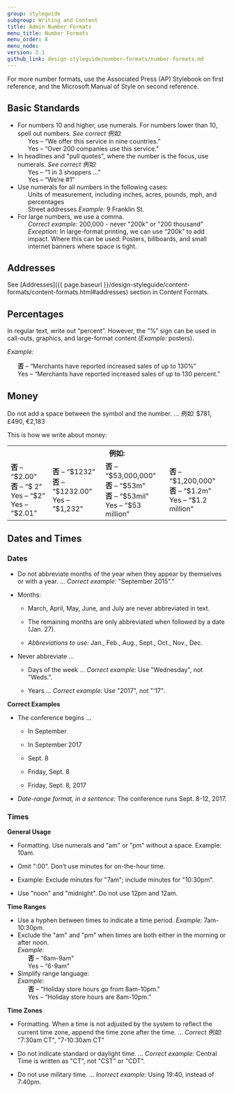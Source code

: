 ```yaml
---
group: styleguide
subgroup: Writing and Content
title: Admin Number Formats
menu_title: Number Formats
menu_order: 8
menu_node:
version: 2.1
github_link: design-styleguide/number-formats/number-formats.md
---
```

For more number formats, use the Associated Press (AP) Stylebook on first reference, and the Microsoft Manual of Style on second reference.

## Basic Standards

<ul>
  <li>For numbers 10 and higher, use numerals. For numbers lower than 10, spell out numbers. <em>See correct 例如:</em>
    <ul style="list-style-type:none">
      <li>Yes – “We offer this service in nine countries.”</li>
      <li>Yes – “Over 200 companies use this service.”</li>
    </ul>
  </li>
  <li>In headlines and "pull quotes", where the number is the focus, use numerals. <em>See correct 例如:</em>
    <ul style="list-style-type:none">
      <li>Yes – “1 in 3 shoppers ...”</li>
      <li>Yes – “We’re #1”</li>
    </ul>
  </li>
  <li>Use numerals for all numbers in the following cases:
    <ul style="list-style-type:none">
      <li>Units of measurement, including inches, acres, pounds, mph, and percentages</li>
      <li>Street addresses <em>Example:</em> 9 Franklin St.</li>
    </ul>
  </li>
  <li>For large numbers, we use a comma.
    <ul style="list-style-type:none">
      <li><em>Correct example:</em> 200,000 - never "200k" or "200 thousand"</li>
      <li><em>Exception:</em> In large-format printing, we can use “200k” to add impact. Where this can be used: Posters, billboards, and small internet banners where space is tight.</li>
      </ul>
  </li>
</ul>

## Addresses

See [Addresses]({{ page.baseurl }}/design-styleguide/content-formats/content-formats.html#addresses) section in Content Formats.

## Percentages

In regular text, write out “percent”. However, the ”%” sign can be used in call-outs, graphics, and large-format content (*Example:* posters).

*Example:*

<ul style="list-style-type:none">
  <li><strong>否</strong> – “Merchants have reported increased sales of up to 130%”</li>
  <li>Yes – “Merchants have reported increased sales of up to 130 percent.”</li>
</ul>  

## Money

Do not add a space between the symbol and the number. ... *例如:* $781, £490, €2,183

This is how we write about money:

<table>
  <tbody>
    <tr>
      <th colspan="4">例如:</th>
    </tr>
    <tr>
      <td><strong>否</strong> – “$2.00"<br>
      <strong>否</strong> – “$ 2"<br>
      Yes – “$2”<br>
      Yes – “$2.01”</td>
      <td><strong>否</strong> – “$1232"<br>
      <strong>否</strong> – “$1232.00"<br>
      Yes – “$1,232”</td>
      <td><strong>否</strong> – “$53,000,000"<br>
      <strong>否</strong> – “$53m"<br>
      <strong>否</strong> – “$53mil"<br>
      Yes – “$53 million”</td>
      <td><strong>否</strong> – “$1,200,000"<br>
      <strong>否</strong> – “$1.2m"<br>
      Yes – “$1.2 million”</td>
    </tr>
  </tbody>
</table>

## Dates and Times

### Dates

* Do not abbreviate months of the year when they appear by themselves or with a year. ... *Correct example:* "September 2015"."

* Months:

  - March, April, May, June, and July are never abbreviated in text.

  - The remaining months are only abbreviated when followed by a date (Jan. 27).  

  - *Abbreviations to use:* Jan., Feb., Aug., Sept., Oct., Nov., Dec.

* Never abbreviate ...

  - Days of the week ... *Correct example:* Use "Wednesday", not "Weds.".

  - Years ... *Correct example:* Use "2017", not "'17".

**Correct Examples**

* The conference begins ...

  - In September

  - In September 2017

  - Sept. 8

  - Friday, Sept. 8

  - Friday, Sept. 8, 2017

* *Date-range format, in a sentence:* The conference runs Sept. 8-12, 2017.

### Times

**General Usage**

* Formatting. Use numerals and "am" or "pm" without a space. Example: 10am.

* Omit ":00". Don’t use minutes for on-the-hour time.

* Example: Exclude minutes for "7am"; include minutes for "10:30pm".

* Use "noon" and "midnight". Do not use 12pm and 12am.

**Time Ranges**

<ul>
  <li>Use a hyphen between times to indicate a time period. <em>Example:</em> 7am-10:30pm.</li>
  <li>Exclude the "am" and "pm" when times are both either in the morning or after noon.<br>
  <em>Example:</em>
    <ul style="list-style-type:none">
      <li><strong>否</strong> – “6am-9am"</li>
      <li>Yes – “6-9am”</li>
    </ul>
  </li>
  <li>Simplify range language:<br>
  <em>Example:</em>
    <ul style="list-style-type:none">
      <li><strong>否</strong> – “Holiday store hours go from 8am-10pm."</li>
      <li>Yes – “Holiday store hours are 8am-10pm.”</li>
    </ul>
  </li>
</ul>

**Time Zones**

* Formatting. When a time is not adjusted by the system to reflect the current time zone, append the time zone after the time. ... *Correct 例如:* "7:30am CT", "7-10:30am CT"

* Do not indicate standard or daylight time. ... *Correct example:* Central Time is written as "CT", not "CST" or "CDT".

* Do not use military time. ... *Inorrect example:* Using 19:40, instead of 7:40pm.
